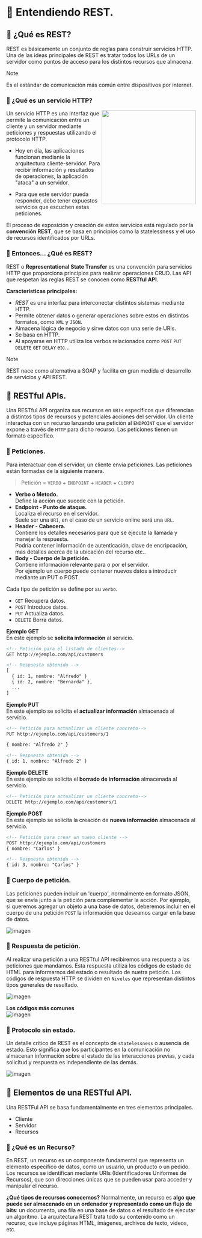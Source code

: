 # :pushpin: Entendiendo REST.


## 📍 ¿Qué es REST?
REST es básicamente un conjunto de reglas para construir servicios HTTP.
Una de las ideas principales de REST es tratar todos los URLs de un servidor como puntos de acceso para los distintos recursos que almacena.

>[!NOTE]
> Es el estándar de comunicación más común entre dispositivos por internet.
  
### 🔹 ¿Qué es un servicio HTTP?     
    
<img height="250" align="right" src="https://github.com/user-attachments/assets/7b6ec48f-485c-466b-b989-31f8b8464b5c">    
Un servicio HTTP es una interfaz que permite la comunicación entre un cliente y un servidor mediante peticiones y respuestas utilizando el protocolo HTTP.
  
- Hoy en día, las aplicaciones funcionan mediante la arquitectura cliente-servidor. Para recibir información y resultados de operaciones, la aplicación "ataca" a un servidor.
  
- Para que este servidor pueda responder, debe tener expuestos servicios que escuchen estas peticiones. 
  
El proceso de exposición y creación de estos servicios está regulado por la **convención REST**, que se basa en principios como la statelessness y el uso de recursos identificados por URLs.
  



### 🔹 Entonces... ¿Qué es REST? 
REST o **Representational State Transfer** es una convención para servicios HTTP que proporciona principios para realizar operaciones CRUD.
Las API que respetan las reglas REST se conocen como **RESTful API**.

**Caracteristicas principales:**   
- *REST* es una interfaz para interconectar distintos sistemas mediante HTTP.
- Permite obtener datos o generar operaciones sobre estos en distintos formatos, como `XML` y `JSON`.
- Almacena lógica de negocio y sirve datos con una serie de URIs.
- Se basa en HTTP.
- Al apoyarse en HTTP utiliza los verbos relacionados como `POST` `PUT` `DELETE` `GET` `DELAY` etc...

>[!NOTE]
> REST nace como alternativa a SOAP y facilita en gran medida el desarrollo de servicios y API REST.

## 📍 RESTful APIs.

Una RESTful API organiza sus recursos en `URIs` especificos que diferencian a distintos tipos de recursos y potenciales acciones del servidor. 
Un cliente interactua con un recurso lanzando una petición al `ENDPOINT` que el servidor expone a través de `HTTP` para dicho recurso. Las peticiones tienen un formato especifico.

<!--  [imagen](https://github.com/user-attachments/assets/4b140f3c-f8c6-466f-9021-89c57060aa68) -->

### 🔹 Peticiones.  
Para interactuar con el servidor, un cliente envia peticiones.
Las peticiones están formadas de la siguiente manera.   
> Petición = `VERBO` + `ENDPOINT` + `HEADER` + `CUERPO`    
    
- **Verbo o Metodo.**      
Define la acción que sucede con la petición.    
- **Endpoint - Punto de ataque.**   
Localiza el recurso en el servidor.   
Suele ser una `URI`, en el caso de un servicio online será una `URL`.   
- **Header - Cabecera.**      
Contiene los detalles necesarios para que se ejecute la llamada y manejar la respuesta.   
Podría contener información de autenticación, clave de encripcación, mas detalles acerca de la ubicación del recurso etc..   
- **Body - Cuerpo de la petición.**     
Contiene información relevante para o por el servidor.    
Por ejemplo un cuerpo puede contener nuevos datos a introducir mediante un PUT o POST.   


Cada tipo de petición se define por su `verbo`.
- `GET` Recupera datos.
- `POST` Introduce datos.
- `PUT` Actualiza datos.
- `DELETE` Borra datos.

**Ejemplo GET**   
En este ejemplo se **solicita información** al servicio.
```html
<!-- Petición para el listado de clientes-->
GET http://ejemplo.com/api/customers

<!-- Respuesta obtenida -->
[
  { id: 1, nombre: "Alfredo" }
  { id: 2, nombre: "Bernarda" },
  ...
]
```
   
**Ejemplo PUT**   
En este ejemplo se solicita el **actualizar información** almacenada al servicio.
```html
<!-- Petición para actualizar un cliente concreto-->
PUT http://ejemplo.com/api/customers/1

{ nombre: "Alfredo 2" }

<!-- Respuesta obtenida -->
{ id: 1, nombre: "Alfredo 2" }
```
   
**Ejemplo DELETE**    
En este ejemplo se solicita el **borrado de información** almacenada al servicio.
```html
<!-- Petición para actualizar un cliente concreto-->
DELETE http://ejemplo.com/api/customers/1
```
   
**Ejemplo POST**    
En este ejemplo se solicita la creación de **nueva información** almacenada al servicio.
```html
<!-- Petición para crear un nuevo cliente -->
POST http://ejemplo.com/api/customers
{ nombre: "Carlos" }

<!-- Respuesta obtenida -->
{ id: 3, nombre: "Carlos" }
```
   
### 🔹 Cuerpo de petición.
Las peticiones pueden incluir un 'cuerpo', normalmente en formato JSON, que se envía junto a la petición para complementar la acción.
Por ejemplo, si queremos agregar un objeto a una base de datos, deberemos incluir en el cuerpo de una petición `POST` la información que deseamos cargar en la base de datos.

![imagen](https://github.com/user-attachments/assets/ca78e0d7-5a91-46be-9c16-d19733cf5278)

### 🔹 Respuesta de petición.
Al realizar una petición a una RESTful API recibiremos una respuesta a las peticiones que mandamos. Esta respuesta utiliza los códigos de estado de HTML para informarnos del estado o resultado de nuetra petición.
Los códigos de respuesta HTTP se dividen en `Niveles` que representan distintos tipos generales de resultado. 
   
![imagen](https://github.com/user-attachments/assets/d98ffd0b-cc29-4192-a32b-b4e4fd810fd3)

**Los códigos más comunes**   
![imagen](https://github.com/user-attachments/assets/5f0afc17-273e-4456-a49d-aaa705d56f34)   
      
### 🔹 Protocolo sin estado.
Un detalle crítico de REST es el concepto de `statelessness` o ausencia de estado. Esto significa que los participantes en la comunicación no almacenan información sobre el estado de las interacciones previas, y cada solicitud y respuesta es independiente de las demás.
   
![imagen](https://github.com/user-attachments/assets/1636377d-c11a-496a-b9c8-ae064904a625)

<!-- https://youtu.be/-mN3VyJuCjM -->

## 📍 Elementos de una RESTful API.
Una RESTFul API se basa fundamentalmente en tres elementos principales.
- Cliente
- Servidor
- Recursos

### 🔹 ¿Qué es un Recurso?
En REST, un recurso es un componente fundamental que representa un elemento específico de datos, como un usuario, un producto o un pedido. 
Los recursos se identifican mediante URIs (Identificadores Uniformes de Recursos), que son direcciones únicas que se pueden usar para acceder y manipular el recurso.

**¿Qué tipos de recursos conocemos?**
Normalmente, un recurso es **algo que puede ser almacenado en un ordenador y representado como un flujo de bits**: un documento, una fila en una base de datos o el resultado de ejecutar un algoritmo.
La arquitectura REST trata todo su contenido como un recurso, que incluye páginas HTML, imágenes, archivos de texto, videos, etc. 


